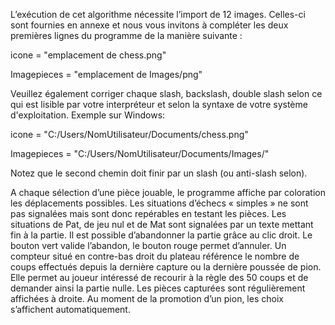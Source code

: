 L’exécution de cet algorithme nécessite l’import de 12 images. Celles-ci sont fournies en annexe et nous vous invitons à compléter les deux premières lignes du programme de la manière suivante :

icone = "emplacement de chess.png"

Imagepieces = "emplacement de Images/png"

Veuillez également corriger chaque slash, backslash, double slash selon ce qui est lisible par votre interpréteur et selon la syntaxe de votre système d'exploitation. 
Exemple sur Windows:

icone = "C:/Users/NomUtilisateur/Documents/chess.png"

Imagepieces = "C:/Users/NomUtilisateur/Documents/Images/"

Notez que le second chemin doit finir par un slash (ou anti-slash selon).

A chaque sélection d’une pièce jouable, le programme affiche par coloration les déplacements possibles. Les situations d’échecs « simples » ne sont pas signalées mais sont donc repérables en testant les pièces.
Les situations de Pat, de jeu nul et de Mat sont signalées par un texte mettant fin à la partie.
Il est possible d’abandonner la partie grâce au clic droit. Le bouton vert valide l’abandon, le bouton rouge permet d’annuler.
Un compteur situé en contre-bas droit du plateau référence le nombre de coups effectués depuis la dernière capture ou la dernière poussée de pion. Elle permet au joueur intéressé de recourir à la règle des 50 coups et de demander ainsi la partie nulle. 
Les pièces capturées sont régulièrement affichées à droite.
Au moment de la promotion d’un pion, les choix s’affichent automatiquement.
